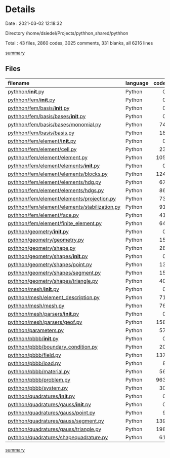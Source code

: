# Details

Date : 2021-03-02 12:18:32

Directory /home/dsiedel/Projects/pythhon_shared/pythhon

Total : 43 files,  2860 codes, 3025 comments, 331 blanks, all 6216 lines

[summary](results.md)

## Files
| filename | language | code | comment | blank | total |
| :--- | :--- | ---: | ---: | ---: | ---: |
| [pythhon/__init__.py](/pythhon/__init__.py) | Python | 0 | 0 | 1 | 1 |
| [pythhon/fem/__init__.py](/pythhon/fem/__init__.py) | Python | 0 | 0 | 1 | 1 |
| [pythhon/fem/basis/__init__.py](/pythhon/fem/basis/__init__.py) | Python | 0 | 0 | 1 | 1 |
| [pythhon/fem/basis/bases/__init__.py](/pythhon/fem/basis/bases/__init__.py) | Python | 0 | 0 | 1 | 1 |
| [pythhon/fem/basis/bases/monomial.py](/pythhon/fem/basis/bases/monomial.py) | Python | 74 | 57 | 12 | 143 |
| [pythhon/fem/basis/basis.py](/pythhon/fem/basis/basis.py) | Python | 18 | 7 | 5 | 30 |
| [pythhon/fem/element/__init__.py](/pythhon/fem/element/__init__.py) | Python | 0 | 0 | 1 | 1 |
| [pythhon/fem/element/cell.py](/pythhon/fem/element/cell.py) | Python | 23 | 8 | 4 | 35 |
| [pythhon/fem/element/element.py](/pythhon/fem/element/element.py) | Python | 105 | 611 | 25 | 741 |
| [pythhon/fem/element/elements/__init__.py](/pythhon/fem/element/elements/__init__.py) | Python | 0 | 0 | 1 | 1 |
| [pythhon/fem/element/elements/blocks.py](/pythhon/fem/element/elements/blocks.py) | Python | 124 | 170 | 29 | 323 |
| [pythhon/fem/element/elements/hdg.py](/pythhon/fem/element/elements/hdg.py) | Python | 67 | 84 | 8 | 159 |
| [pythhon/fem/element/elements/hdgs.py](/pythhon/fem/element/elements/hdgs.py) | Python | 86 | 222 | 9 | 317 |
| [pythhon/fem/element/elements/projection.py](/pythhon/fem/element/elements/projection.py) | Python | 73 | 15 | 4 | 92 |
| [pythhon/fem/element/elements/stabilization.py](/pythhon/fem/element/elements/stabilization.py) | Python | 91 | 114 | 8 | 213 |
| [pythhon/fem/element/face.py](/pythhon/fem/element/face.py) | Python | 41 | 22 | 9 | 72 |
| [pythhon/fem/element/finite_element.py](/pythhon/fem/element/finite_element.py) | Python | 64 | 174 | 6 | 244 |
| [pythhon/geometry/__init__.py](/pythhon/geometry/__init__.py) | Python | 0 | 0 | 1 | 1 |
| [pythhon/geometry/geometry.py](/pythhon/geometry/geometry.py) | Python | 15 | 16 | 6 | 37 |
| [pythhon/geometry/shape.py](/pythhon/geometry/shape.py) | Python | 28 | 17 | 7 | 52 |
| [pythhon/geometry/shapes/__init__.py](/pythhon/geometry/shapes/__init__.py) | Python | 0 | 0 | 1 | 1 |
| [pythhon/geometry/shapes/point.py](/pythhon/geometry/shapes/point.py) | Python | 13 | 28 | 9 | 50 |
| [pythhon/geometry/shapes/segment.py](/pythhon/geometry/shapes/segment.py) | Python | 15 | 54 | 12 | 81 |
| [pythhon/geometry/shapes/triangle.py](/pythhon/geometry/shapes/triangle.py) | Python | 40 | 55 | 14 | 109 |
| [pythhon/mesh/__init__.py](/pythhon/mesh/__init__.py) | Python | 0 | 0 | 1 | 1 |
| [pythhon/mesh/element_description.py](/pythhon/mesh/element_description.py) | Python | 71 | 70 | 15 | 156 |
| [pythhon/mesh/mesh.py](/pythhon/mesh/mesh.py) | Python | 76 | 186 | 11 | 273 |
| [pythhon/mesh/parsers/__init__.py](/pythhon/mesh/parsers/__init__.py) | Python | 0 | 0 | 1 | 1 |
| [pythhon/mesh/parsers/geof.py](/pythhon/mesh/parsers/geof.py) | Python | 158 | 87 | 25 | 270 |
| [pythhon/parameters.py](/pythhon/parameters.py) | Python | 57 | 21 | 27 | 105 |
| [pythhon/pbbb/__init__.py](/pythhon/pbbb/__init__.py) | Python | 0 | 0 | 1 | 1 |
| [pythhon/pbbb/boundary_condition.py](/pythhon/pbbb/boundary_condition.py) | Python | 20 | 13 | 5 | 38 |
| [pythhon/pbbb/field.py](/pythhon/pbbb/field.py) | Python | 137 | 194 | 7 | 338 |
| [pythhon/pbbb/load.py](/pythhon/pbbb/load.py) | Python | 8 | 6 | 4 | 18 |
| [pythhon/pbbb/material.py](/pythhon/pbbb/material.py) | Python | 56 | 18 | 6 | 80 |
| [pythhon/pbbb/problem.py](/pythhon/pbbb/problem.py) | Python | 963 | 348 | 18 | 1,329 |
| [pythhon/pbbb/system.py](/pythhon/pbbb/system.py) | Python | 30 | 73 | 9 | 112 |
| [pythhon/quadratures/__init__.py](/pythhon/quadratures/__init__.py) | Python | 0 | 0 | 1 | 1 |
| [pythhon/quadratures/gauss/__init__.py](/pythhon/quadratures/gauss/__init__.py) | Python | 0 | 0 | 1 | 1 |
| [pythhon/quadratures/gauss/point.py](/pythhon/quadratures/gauss/point.py) | Python | 9 | 14 | 5 | 28 |
| [pythhon/quadratures/gauss/segment.py](/pythhon/quadratures/gauss/segment.py) | Python | 139 | 110 | 5 | 254 |
| [pythhon/quadratures/gauss/triangle.py](/pythhon/quadratures/gauss/triangle.py) | Python | 198 | 212 | 8 | 418 |
| [pythhon/quadratures/shapequadrature.py](/pythhon/quadratures/shapequadrature.py) | Python | 61 | 19 | 6 | 86 |

[summary](results.md)